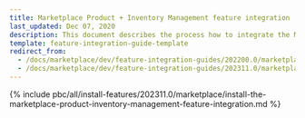 ```yaml
---
title: Marketplace Product + Inventory Management feature integration
last_updated: Dec 07, 2020
description: This document describes the process how to integrate the Marketplace Product + Inventory Management feature into a Spryker project.
template: feature-integration-guide-template
redirect_from:
  - /docs/marketplace/dev/feature-integration-guides/202200.0/marketplace-product-inventory-management-feature-integration.html
  - /docs/marketplace/dev/feature-integration-guides/202311.0/marketplace-product-inventory-management-feature-integration.html
---
```


{% include pbc/all/install-features/202311.0/marketplace/install-the-marketplace-product-inventory-management-feature-integration.md %} <!-- To edit, see /_includes/pbc/all/install-features/202311.0/marketplace/install-the-marketplace-product-inventory-management-feature-integration.md -->
